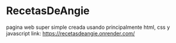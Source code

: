 # RecetasDeAngie
pagina web super simple creada usando principalmente html, css y javascript 
link: https://recetasdeangie.onrender.com/
